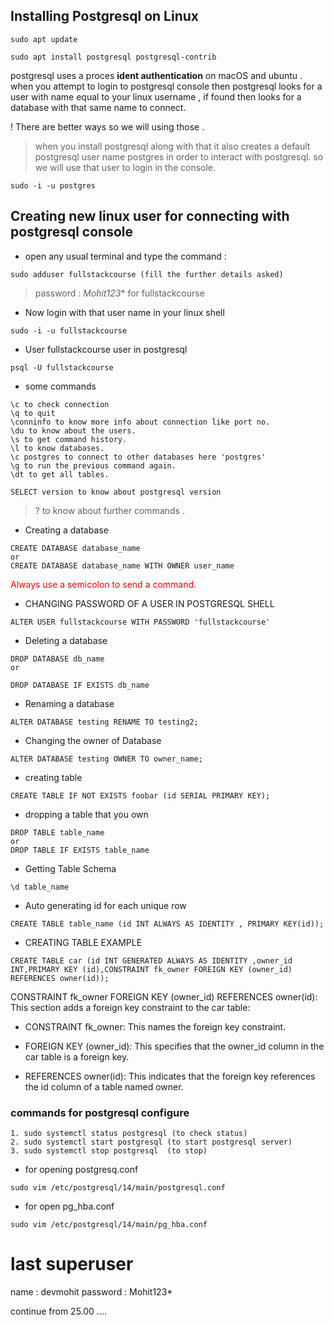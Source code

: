 ## Installing Postgresql on Linux
```
sudo apt update

sudo apt install postgresql postgresql-contrib
```


postgresql uses a proces 
**ident authentication** on macOS and ubuntu . 
when you attempt to login to postgresql console then postgresql looks for a user with name equal to your linux username , if found then looks for a database with that same name to connect.

! There are better ways so we will using those .


> when you install postgresql along with that it also creates a default postgresql user name postgres in order to interact with postgresql. so we will use that user to login in the console.

```
sudo -i -u postgres
```


## Creating new linux user for connecting with postgresql console

* open any usual terminal and type the command :

```
sudo adduser fullstackcourse (fill the further details asked)
```
> password : *Mohit123**  for fullstackcourse 
* Now login with that user name in your linux shell

```
sudo -i -u fullstackcourse
```

* User fullstackcourse user in postgresql
```
psql -U fullstackcourse
```

* some commands
```
\c to check connection
\q to quit
\conninfo to know more info about connection like port no.
\du to know about the users.
\s to get command history.
\l to know databases.
\c postgres to connect to other databases here 'postgres'
\g to run the previous command again.
\dt to get all tables.

SELECT version to know about postgresql version
```

> \? to know about further commands .

* Creating a database
```
CREATE DATABASE database_name 
or
CREATE DATABASE database_name WITH OWNER user_name
```

<div style="color:red; margin-bottom:4px" > Always use a semicolon  to send a command. </div>

* CHANGING PASSWORD OF A USER IN POSTGRESQL SHELL
```
ALTER USER fullstackcourse WITH PASSWORD 'fullstackcourse'
```


* Deleting a database
```
DROP DATABASE db_name
or 

DROP DATABASE IF EXISTS db_name
```

* Renaming a database
```
ALTER DATABASE testing RENAME TO testing2;
```

* Changing the owner of Database
```
ALTER DATABASE testing OWNER TO owner_name; 
```

* creating table
```
CREATE TABLE IF NOT EXISTS foobar (id SERIAL PRIMARY KEY);
```

* dropping a table that you own
```
DROP TABLE table_name
or 
DROP TABLE IF EXISTS table_name
```

* Getting Table Schema
```
\d table_name
```

* Auto generating id for each unique row
```
CREATE TABLE table_name (id INT ALWAYS AS IDENTITY , PRIMARY KEY(id));
```


* CREATING TABLE EXAMPLE
```
CREATE TABLE car (id INT GENERATED ALWAYS AS IDENTITY ,owner_id INT,PRIMARY KEY (id),CONSTRAINT fk_owner FOREIGN KEY (owner_id) REFERENCES owner(id));
```

CONSTRAINT fk_owner FOREIGN KEY (owner_id) REFERENCES owner(id): This section adds a foreign key constraint to the car table:

* CONSTRAINT fk_owner: This names the foreign key constraint.

* FOREIGN KEY (owner_id): This specifies that the owner_id column in the car table is a foreign key.

* REFERENCES owner(id): This indicates that the foreign key references the id column of a table named owner.


### commands for postgresql configure
```
1. sudo systemctl status postgresql (to check status)
2. sudo systemctl start postgresql (to start postgresql server)
3. sudo systemctl stop postgresql  (to stop)
```
* for opening postgresq.conf
```
sudo vim /etc/postgresql/14/main/postgresql.conf
```

* for open pg_hba.conf
```
sudo vim /etc/postgresql/14/main/pg_hba.conf
```

# last superuser 
name : devmohit
password : Mohit123*


continue from 25.00 ....
